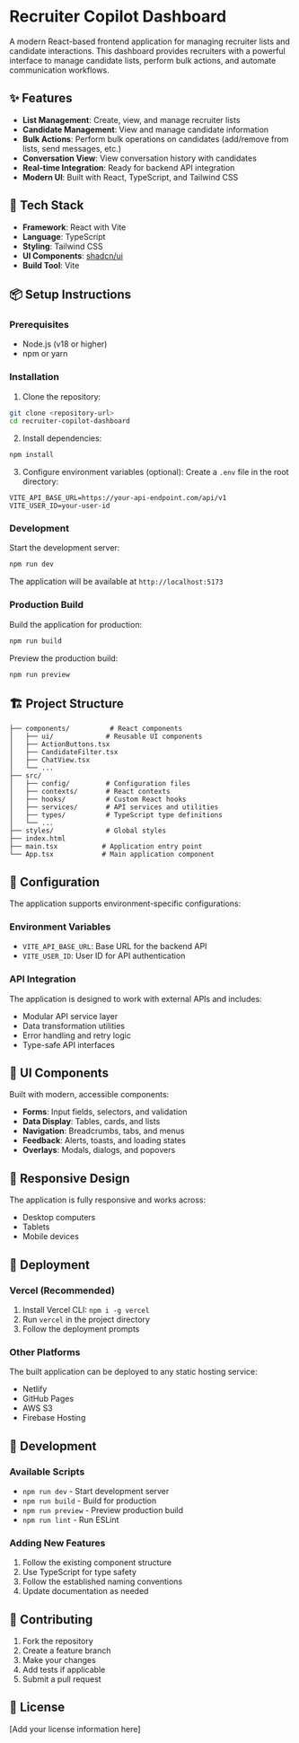 # Recruiter Copilot Dashboard

A modern React-based frontend application for managing recruiter lists and candidate interactions. This dashboard provides recruiters with a powerful interface to manage candidate lists, perform bulk actions, and automate communication workflows.

## ✨ Features

- **List Management**: Create, view, and manage recruiter lists
- **Candidate Management**: View and manage candidate information
- **Bulk Actions**: Perform bulk operations on candidates (add/remove from lists, send messages, etc.)
- **Conversation View**: View conversation history with candidates
- **Real-time Integration**: Ready for backend API integration
- **Modern UI**: Built with React, TypeScript, and Tailwind CSS

## 🚀 Tech Stack

- **Framework**: React with Vite
- **Language**: TypeScript
- **Styling**: Tailwind CSS
- **UI Components**: [shadcn/ui](https://ui.shadcn.com)
- **Build Tool**: Vite

## 📦 Setup Instructions

### Prerequisites

- Node.js (v18 or higher)
- npm or yarn

### Installation

1. Clone the repository:
```bash
git clone <repository-url>
cd recruiter-copilot-dashboard
```

2. Install dependencies:
```bash
npm install
```

3. Configure environment variables (optional):
Create a `.env` file in the root directory:
```env
VITE_API_BASE_URL=https://your-api-endpoint.com/api/v1
VITE_USER_ID=your-user-id
```

### Development

Start the development server:
```bash
npm run dev
```

The application will be available at `http://localhost:5173`

### Production Build

Build the application for production:
```bash
npm run build
```

Preview the production build:
```bash
npm run preview
```

## 🏗️ Project Structure

```
├── components/          # React components
│   ├── ui/             # Reusable UI components
│   ├── ActionButtons.tsx
│   ├── CandidateFilter.tsx
│   ├── ChatView.tsx
│   └── ...
├── src/
│   ├── config/         # Configuration files
│   ├── contexts/       # React contexts
│   ├── hooks/          # Custom React hooks
│   ├── services/       # API services and utilities
│   ├── types/          # TypeScript type definitions
│   └── ...
├── styles/             # Global styles
├── index.html
├── main.tsx           # Application entry point
└── App.tsx            # Main application component
```

## 🔧 Configuration

The application supports environment-specific configurations:

### Environment Variables

- `VITE_API_BASE_URL`: Base URL for the backend API
- `VITE_USER_ID`: User ID for API authentication

### API Integration

The application is designed to work with external APIs and includes:

- Modular API service layer
- Data transformation utilities
- Error handling and retry logic
- Type-safe API interfaces

## 🎨 UI Components

Built with modern, accessible components:

- **Forms**: Input fields, selectors, and validation
- **Data Display**: Tables, cards, and lists
- **Navigation**: Breadcrumbs, tabs, and menus
- **Feedback**: Alerts, toasts, and loading states
- **Overlays**: Modals, dialogs, and popovers

## 📱 Responsive Design

The application is fully responsive and works across:

- Desktop computers
- Tablets
- Mobile devices

## 🚢 Deployment

### Vercel (Recommended)

1. Install Vercel CLI: `npm i -g vercel`
2. Run `vercel` in the project directory
3. Follow the deployment prompts

### Other Platforms

The built application can be deployed to any static hosting service:

- Netlify
- GitHub Pages
- AWS S3
- Firebase Hosting

## 🧪 Development

### Available Scripts

- `npm run dev` - Start development server
- `npm run build` - Build for production
- `npm run preview` - Preview production build
- `npm run lint` - Run ESLint

### Adding New Features

1. Follow the existing component structure
2. Use TypeScript for type safety
3. Follow the established naming conventions
4. Update documentation as needed

## 🤝 Contributing

1. Fork the repository
2. Create a feature branch
3. Make your changes
4. Add tests if applicable
5. Submit a pull request

## 📄 License

[Add your license information here]